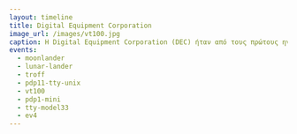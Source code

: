 ```yaml
---
layout: timeline 
title: Digital Equipment Corporation
image_url: /images/vt100.jpg
caption: Η Digital Equipment Corporation (DEC) ήταν από τους πρώτους ηγέτες στην ανάπτυξη της τεχνολογίας των υπολογιστών. Ξεκίνησε με την παραγωγή μικροϋπολογιστών και αργότερα παρουσίασε το πρώτο εμπορικό σύστημα διαμοιρασμού χρόνου στον κόσμο. Πρωτοστάτησε στην ανάπτυξη προσωπικών υπολογιστών, με προϊόντα όπως το PDP-8, το VAX και Alpha, αφήνοντας πίσω της μια κληρονομιά γεμάτη με τις πρωτοποριακές συνεισφορές της στη βιομηχανία υπολογιστών.
events:
  - moonlander
  - lunar-lander
  - troff
  - pdp11-tty-unix
  - vt100
  - pdp1-mini
  - tty-model33
  - ev4
---
```


